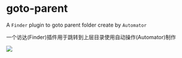 # goto-parent
A `Finder` plugin to goto parent folder create by `Automator`

一个访达(Finder)插件用于跳转到上层目录使用自动操作(Automator)制作

![](https://s1.ax1x.com/2018/08/21/PIPIN4.jpg)
